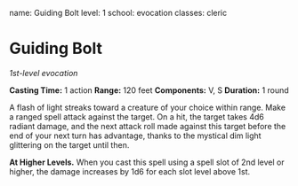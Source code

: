 name: Guiding Bolt
level: 1
school: evocation
classes: cleric

# Guiding Bolt
_1st-level evocation_

**Casting Time:** 1 action
**Range:** 120 feet
**Components:** V, S
**Duration:** 1 round

A flash of light streaks toward a creature of your choice within range. Make a ranged spell attack against the target. On a hit, the target takes 4d6 radiant damage, and the next attack roll made against this target before the end of your next turn has advantage, thanks to the mystical dim light glittering on the target until then.

**At Higher Levels.** When you cast this spell using a spell slot of 2nd level or higher, the damage increases by 1d6 for each slot level above 1st.
